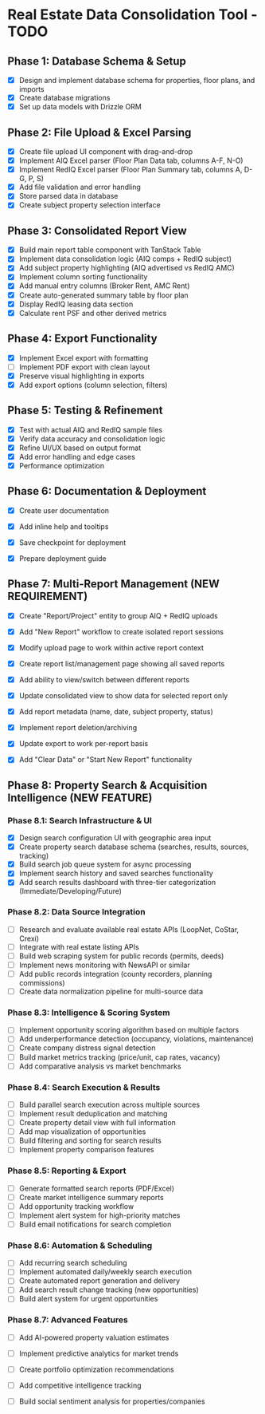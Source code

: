 # Real Estate Data Consolidation Tool - TODO

## Phase 1: Database Schema & Setup
- [x] Design and implement database schema for properties, floor plans, and imports
- [x] Create database migrations
- [x] Set up data models with Drizzle ORM

## Phase 2: File Upload & Excel Parsing
- [x] Create file upload UI component with drag-and-drop
- [x] Implement AIQ Excel parser (Floor Plan Data tab, columns A-F, N-O)
- [x] Implement RedIQ Excel parser (Floor Plan Summary tab, columns A, D-G, P, S)
- [x] Add file validation and error handling
- [x] Store parsed data in database
- [x] Create subject property selection interface

## Phase 3: Consolidated Report View
- [x] Build main report table component with TanStack Table
- [x] Implement data consolidation logic (AIQ comps + RedIQ subject)
- [x] Add subject property highlighting (AIQ advertised vs RedIQ AMC)
- [x] Implement column sorting functionality
- [x] Add manual entry columns (Broker Rent, AMC Rent)
- [x] Create auto-generated summary table by floor plan
- [x] Display RedIQ leasing data section
- [x] Calculate rent PSF and other derived metrics

## Phase 4: Export Functionality
- [x] Implement Excel export with formatting
- [ ] Implement PDF export with clean layout
- [x] Preserve visual highlighting in exports
- [x] Add export options (column selection, filters)

## Phase 5: Testing & Refinement
- [x] Test with actual AIQ and RedIQ sample files
- [x] Verify data accuracy and consolidation logic
- [x] Refine UI/UX based on output format
- [x] Add error handling and edge cases
- [x] Performance optimization

## Phase 6: Documentation & Deployment
- [x] Create user documentation
- [x] Add inline help and tooltips
- [x] Save checkpoint for deployment
- [x] Prepare deployment guide



## Phase 7: Multi-Report Management (NEW REQUIREMENT)
- [x] Create "Report/Project" entity to group AIQ + RedIQ uploads
- [x] Add "New Report" workflow to create isolated report sessions
- [x] Modify upload page to work within active report context
- [x] Create report list/management page showing all saved reports
- [x] Add ability to view/switch between different reports
- [x] Update consolidated view to show data for selected report only
- [x] Add report metadata (name, date, subject property, status)
- [x] Implement report deletion/archiving
- [x] Update export to work per-report basis
- [x] Add "Clear Data" or "Start New Report" functionality



## Phase 8: Property Search & Acquisition Intelligence (NEW FEATURE)

### Phase 8.1: Search Infrastructure & UI
- [x] Design search configuration UI with geographic area input
- [x] Create property search database schema (searches, results, sources, tracking)
- [x] Build search job queue system for async processing
- [x] Implement search history and saved searches functionality
- [x] Add search results dashboard with three-tier categorization (Immediate/Developing/Future)

### Phase 8.2: Data Source Integration
- [ ] Research and evaluate available real estate APIs (LoopNet, CoStar, Crexi)
- [ ] Integrate with real estate listing APIs
- [ ] Build web scraping system for public records (permits, deeds)
- [ ] Implement news monitoring with NewsAPI or similar
- [ ] Add public records integration (county recorders, planning commissions)
- [ ] Create data normalization pipeline for multi-source data

### Phase 8.3: Intelligence & Scoring System
- [ ] Implement opportunity scoring algorithm based on multiple factors
- [ ] Add underperformance detection (occupancy, violations, maintenance)
- [ ] Create company distress signal detection
- [ ] Build market metrics tracking (price/unit, cap rates, vacancy)
- [ ] Add comparative analysis vs market benchmarks

### Phase 8.4: Search Execution & Results
- [ ] Build parallel search execution across multiple sources
- [ ] Implement result deduplication and matching
- [ ] Create property detail view with full information
- [ ] Add map visualization of opportunities
- [ ] Build filtering and sorting for search results
- [ ] Implement property comparison features

### Phase 8.5: Reporting & Export
- [ ] Generate formatted search reports (PDF/Excel)
- [ ] Create market intelligence summary reports
- [ ] Add opportunity tracking workflow
- [ ] Implement alert system for high-priority matches
- [ ] Build email notifications for search completion

### Phase 8.6: Automation & Scheduling
- [ ] Add recurring search scheduling
- [ ] Implement automated daily/weekly search execution
- [ ] Create automated report generation and delivery
- [ ] Add search result change tracking (new opportunities)
- [ ] Build alert system for urgent opportunities

### Phase 8.7: Advanced Features
- [ ] Add AI-powered property valuation estimates
- [ ] Implement predictive analytics for market trends
- [ ] Create portfolio optimization recommendations
- [ ] Add competitive intelligence tracking
- [ ] Build social sentiment analysis for properties/companies

